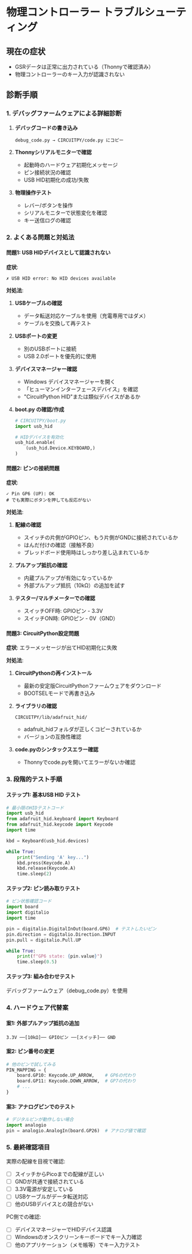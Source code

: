 # 物理コントローラー トラブルシューティング

## 現在の症状
- GSRデータは正常に出力されている（Thonnyで確認済み）
- 物理コントローラーのキー入力が認識されない

## 診断手順

### 1. デバッグファームウェアによる詳細診断

1. **デバッグコードの書き込み**
   ```
   debug_code.py → CIRCUITPY/code.py にコピー
   ```

2. **Thonnyシリアルモニターで確認**
   - 起動時のハードウェア初期化メッセージ
   - ピン接続状況の確認
   - USB HID初期化の成功/失敗

3. **物理操作テスト**
   - レバー/ボタンを操作
   - シリアルモニターで状態変化を確認
   - キー送信ログの確認

### 2. よくある問題と対処法

#### 問題1: USB HIDデバイスとして認識されない

**症状**: 
```
✗ USB HID error: No HID devices available
```

**対処法**:
1. **USBケーブルの確認**
   - データ転送対応ケーブルを使用（充電専用ではダメ）
   - ケーブルを交換して再テスト

2. **USBポートの変更**
   - 別のUSBポートに接続
   - USB 2.0ポートを優先的に使用

3. **デバイスマネージャー確認**
   - Windows デバイスマネージャーを開く
   - 「ヒューマンインターフェースデバイス」を確認
   - "CircuitPython HID"または類似デバイスがあるか

4. **boot.py の確認/作成**
   ```python
   # CIRCUITPY/boot.py
   import usb_hid
   
   # HIDデバイスを有効化
   usb_hid.enable(
       (usb_hid.Device.KEYBOARD,)
   )
   ```

#### 問題2: ピンの接続問題

**症状**:
```
✓ Pin GP6 (UP): OK
# でも実際にボタンを押しても反応がない
```

**対処法**:
1. **配線の確認**
   - スイッチの片側がGPIOピン、もう片側がGNDに接続されているか
   - はんだ付けの確認（接触不良）
   - ブレッドボード使用時はしっかり差し込まれているか

2. **プルアップ抵抗の確認**
   - 内蔵プルアップが有効になっているか
   - 外部プルアップ抵抗（10kΩ）の追加を試す

3. **テスター/マルチメーターでの確認**
   - スイッチOFF時: GPIOピン - 3.3V
   - スイッチON時: GPIOピン - 0V（GND）

#### 問題3: CircuitPython設定問題

**症状**: エラーメッセージが出てHID初期化に失敗

**対処法**:
1. **CircuitPythonの再インストール**
   - 最新の安定版CircuitPythonファームウェアをダウンロード
   - BOOTSELモードで再書き込み

2. **ライブラリの確認**
   ```
   CIRCUITPY/lib/adafruit_hid/
   ```
   - adafruit_hidフォルダが正しくコピーされているか
   - バージョンの互換性確認

3. **code.pyのシンタックスエラー確認**
   - Thonnyでcode.pyを開いてエラーがないか確認

### 3. 段階的テスト手順

#### ステップ1: 基本USB HID テスト
```python
# 最小限のHIDテストコード
import usb_hid
from adafruit_hid.keyboard import Keyboard
from adafruit_hid.keycode import Keycode
import time

kbd = Keyboard(usb_hid.devices)

while True:
    print("Sending 'A' key...")
    kbd.press(Keycode.A)
    kbd.release(Keycode.A)
    time.sleep(2)
```

#### ステップ2: ピン読み取りテスト
```python
# ピン状態確認コード
import board
import digitalio
import time

pin = digitalio.DigitalInOut(board.GP6)  # テストしたいピン
pin.direction = digitalio.Direction.INPUT
pin.pull = digitalio.Pull.UP

while True:
    print(f"GP6 state: {pin.value}")
    time.sleep(0.5)
```

#### ステップ3: 組み合わせテスト
デバッグファームウェア（debug_code.py）を使用

### 4. ハードウェア代替案

#### 案1: 外部プルアップ抵抗の追加
```
3.3V ──[10kΩ]── GPIOピン ──[スイッチ]── GND
```

#### 案2: ピン番号の変更
```python
# 他のピンで試してみる
PIN_MAPPING = {
    board.GP10: Keycode.UP_ARROW,    # GP6の代わり
    board.GP11: Keycode.DOWN_ARROW,  # GP7の代わり
    # ...
}
```

#### 案3: アナログピンでのテスト
```python
# デジタルピンが動作しない場合
import analogio
pin = analogio.AnalogIn(board.GP26)  # アナログ値で確認
```

### 5. 最終確認項目

実際の配線を目視で確認:
- [ ] スイッチからPicoまでの配線が正しい
- [ ] GNDが共通で接続されている
- [ ] 3.3V電源が安定している
- [ ] USBケーブルがデータ転送対応
- [ ] 他のUSBデバイスとの競合がない

PC側での確認:
- [ ] デバイスマネージャーでHIDデバイス認識
- [ ] Windowsのオンスクリーンキーボードでキー入力確認
- [ ] 他のアプリケーション（メモ帳等）でキー入力テスト